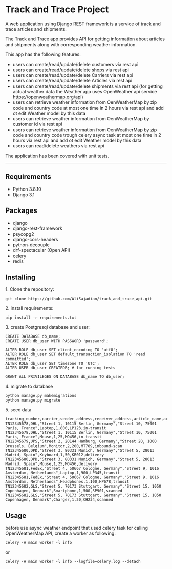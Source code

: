 # Track and Trace Project

A web application using Django REST framework is a service of track and trace articles and shipments.

The Track and Trace app provides API for getting information about articles and shipments along with corresponding weather information. 

This app has the following features:

- users can create/read/update/delete customers via rest api
- users can create/read/update/delete shops via rest api
- users can create/read/update/delete Carriers via rest api
- users can create/read/update/delete Articles via rest api
- users can create/read/update/delete shipments via rest api
 (for getting actual weather data the Weather app uses OpenWeather api service https://openweathermap.org/api)
- users can retrieve weather information from OenWeatherMap by zip code and country code at most one time in 2 hours via rest api and add ot edit Weather model by this data
- users can retrieve weather information from OenWeatherMap by customer id via rest api
- users can retrieve weather information from OenWeatherMap by zip code and country code trough celery async task at most one time in 2 hours via rest api and add ot edit Weather model by this data
- users can read/delete weathers via rest api


The application has been covered with unit tests.

____
## Requirements

- Python 3.8.10
- Django 3.1

## Packages

- django
- django-rest-framework
- psycopg2
- django-cors-headers 
- python-decouple
- drf-spectacular (Open API)
- celery
- redis

## Installing

1\. Clone the repository:
```
git clone https://github.com/AliSajadian/track_and_trace_api.git
```
2\. install requirements:
```
pip install -r requirements.txt
```
3\. create Postgresql database and user:
```
CREATE DATABASE db_name;
CREATE USER db_user WITH PASSWORD 'password';

ALTER ROLE db_user SET client_encoding TO 'utf8';
ALTER ROLE db_user SET default_transaction_isolation TO 'read committed';
ALTER ROLE db_user SET timezone TO 'UTC';
ALTER USER db_user CREATEDB; # for running tests

GRANT ALL PRIVILEGES ON DATABASE db_name TO db_user;
```
4\. migrate to database
```
python manage.py makemigrations
python manage.py migrate
```
5\. seed data
```
tracking_number,carrier,sender_address,receiver_address,article_name,article_quantity,article_price,SKU,status
TN12345678,DHL,"Street 1, 10115 Berlin, Germany","Street 10, 75001 Paris, France",Laptop,1,800,LP123,in-transit
TN12345678,DHL,"Street 1, 10115 Berlin, Germany","Street 10, 75001 Paris, France",Mouse,1,25,MO456,in-transit
TN12345679,UPS,"Street 2, 20144 Hamburg, Germany","Street 20, 1000 Brussels, Belgium",Monitor,2,200,MT789,inbound-scan
TN12345680,DPD,"Street 3, 80331 Munich, Germany","Street 5, 28013 Madrid, Spain",Keyboard,1,50,KB012,delivery
TN12345680,DPD,"Street 3, 80331 Munich, Germany","Street 5, 28013 Madrid, Spain",Mouse,1,25,MO456,delivery
TN12345681,FedEx,"Street 4, 50667 Cologne, Germany","Street 9, 1016 Amsterdam, Netherlands",Laptop,1,900,LP345,transit
TN12345681,FedEx,"Street 4, 50667 Cologne, Germany","Street 9, 1016 Amsterdam, Netherlands",Headphones,1,100,HP678,transit
TN12345682,GLS,"Street 5, 70173 Stuttgart, Germany","Street 15, 1050 Copenhagen, Denmark",Smartphone,1,500,SP901,scanned
TN12345682,GLS,"Street 5, 70173 Stuttgart, Germany","Street 15, 1050 Copenhagen, Denmark",Charger,1,20,CH234,scanned
```

## Usage

before use async weather endpoint that used celery task for calling OpenWeatherMap API, create a worker as following:
```
celery -A main worker -l info
```
or
```
celery -A main worker -l info --logfile=celery.log --detach
```

